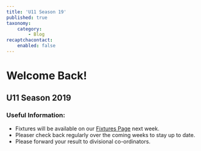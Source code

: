 ```yaml
---
title: 'U11 Season 19'
published: true
taxonomy:
    category:
        - Blog
recaptchacontact:
    enabled: false
---
```


# Welcome Back! #

## U11 Season 2019 ##

### Useful Information: ###

* Fixtures will be available on our [Fixtures Page](http://www.cumannnambunscolchilldara.com/fixtures) next week.
* Pleaser check back regularly over the coming weeks to stay up to date.
* Please forward your result to divisional co-ordinators. 
